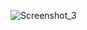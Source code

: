 ![Screenshot_3](https://user-images.githubusercontent.com/66922499/124093064-13f38300-da8a-11eb-9730-ebfcee473afb.png)
